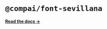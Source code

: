# `@compai/font-sevillana`

[**Read the docs &rarr;**](https://components.ai/docs/typefaces/sevillana)
